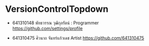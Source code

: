 # VersionControlTopdown

- 641310148 พัทธวรรณ วุฒิกุลรัตน์ : Programmer https://github.com/settings/profile

- 641310475 ศิวนาถ จันทร์แก้วเดช Artist https://github.com/641310475
